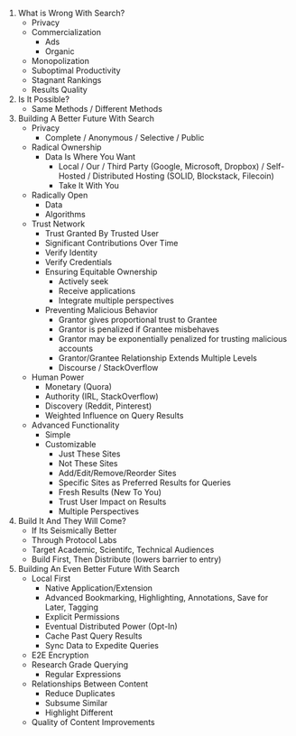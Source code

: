 1. What is Wrong With Search?
    - Privacy
    - Commercialization
        - Ads
        - Organic
    - Monopolization
    - Suboptimal Productivity
    - Stagnant Rankings
    - Results Quality
1. Is It Possible?
    - Same Methods / Different Methods
1. Building A Better Future With Search
    - Privacy
        - Complete / Anonymous / Selective / Public
    - Radical Ownership
        - Data Is Where You Want
            - Local / Our / Third Party (Google, Microsoft, Dropbox) / Self-Hosted / Distributed Hosting (SOLID, Blockstack, Filecoin)
            - Take It With You
    - Radically Open
        - Data
        - Algorithms
    - Trust Network
        - Trust Granted By Trusted User
        - Significant Contributions Over Time
        - Verify Identity
        - Verify Credentials
        - Ensuring Equitable Ownership
            - Actively seek
            - Receive applications
            - Integrate multiple perspectives
        - Preventing Malicious Behavior
            - Grantor gives proportional trust to Grantee
            - Grantor is penalized if Grantee misbehaves
            - Grantor may be exponentially penalized for trusting malicious accounts
            - Grantor/Grantee Relationship Extends Multiple Levels
            - Discourse / StackOverflow
    - Human Power
        - Monetary (Quora)
        - Authority (IRL, StackOverflow)
        - Discovery (Reddit, Pinterest)
        - Weighted Influence on Query Results
    - Advanced Functionality
        - Simple
        - Customizable
            - Just These Sites
            - Not These Sites
            - Add/Edit/Remove/Reorder Sites
            - Specific Sites as Preferred Results for Queries
            - Fresh Results (New To You)
            - Trust User Impact on Results
            - Multiple Perspectives
1. Build It And They Will Come?
    - If Its Seismically Better
    - Through Protocol Labs
    - Target Academic, Scientifc, Technical Audiences
    - Build First, Then Distribute (lowers barrier to entry)
1. Building An Even Better Future With Search
    - Local First
        - Native Application/Extension
        - Advanced Bookmarking, Highlighting, Annotations, Save for Later, Tagging
        - Explicit Permissions
        - Eventual Distributed Power (Opt-In)
        - Cache Past Query Results
        - Sync Data to Expedite Queries
    - E2E Encryption
    - Research Grade Querying
        - Regular Expressions
    - Relationships Between Content
        - Reduce Duplicates
        - Subsume Similar
        - Highlight Different
    - Quality of Content Improvements